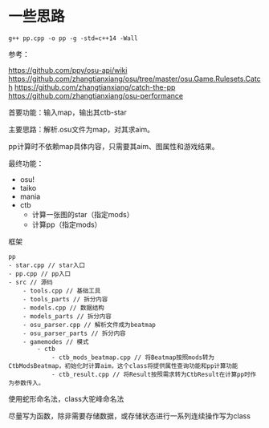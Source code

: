 # 一些思路

```
g++ pp.cpp -o pp -g -std=c++14 -Wall
```

参考：

https://github.com/ppy/osu-api/wiki
https://github.com/zhangtianxiang/osu/tree/master/osu.Game.Rulesets.Catch
https://github.com/zhangtianxiang/catch-the-pp
https://github.com/zhangtianxiang/osu-performance

首要功能：输入map，输出其ctb-star

主要思路：解析.osu文件为map，对其求aim。

pp计算时不依赖map具体内容，只需要其aim、图属性和游戏结果。

最终功能：
- osu!
- taiko
- mania
- ctb
    - 计算一张图的star（指定mods）
    - 计算pp（指定mods）


框架

```
pp
- star.cpp // star入口
- pp.cpp // pp入口
- src // 源码
    - tools.cpp // 基础工具
    - tools_parts // 拆分内容
    - models.cpp // 数据结构
    - models_parts // 拆分内容
    - osu_parser.cpp // 解析文件成为beatmap
    - osu_parser_parts // 拆分内容
    - gamemodes // 模式
        - ctb
            - ctb_mods_beatmap.cpp // 将Beatmap按照mods转为CtbModsBeatmap，初始化时计算aim，这个class将提供属性查询功能和pp计算功能
            - ctb_result.cpp // 将Result按照需求转为CtbResult在计算pp时作为参数传入。
```


使用蛇形命名法，class大驼峰命名法

尽量写为函数，除非需要存储数据，或存储状态进行一系列连续操作写为class